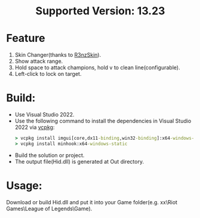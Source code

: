 <h1 align="center">Supported Version: 13.23</h1>

# Feature
1. Skin Changer(thanks to [R3nzSkin](https://github.com/R3nzTheCodeGOD/R3nzSkin)).
2. Show attack range.
3. Hold space to attack champions, hold v to clean line(configurable).
4. Left-click to lock on target.

# Build:

+ Use Visual Studio 2022.
+ Use the following command to install the dependencies in Visual Studio 2022 via [vcpkg](https://github.com/microsoft/vcpkg):
	```cmd
	> vcpkg install imgui[core,dx11-binding,win32-binding]:x64-windows-static
	> vcpkg install minhook:x64-windows-static
	```
+ Build the solution or project.
+ The output file(Hid.dll) is generated at Out directory.

# Usage:

Download or build Hid.dll and put it into your Game folder(e.g. xx\Riot Games\League of Legends\Game).